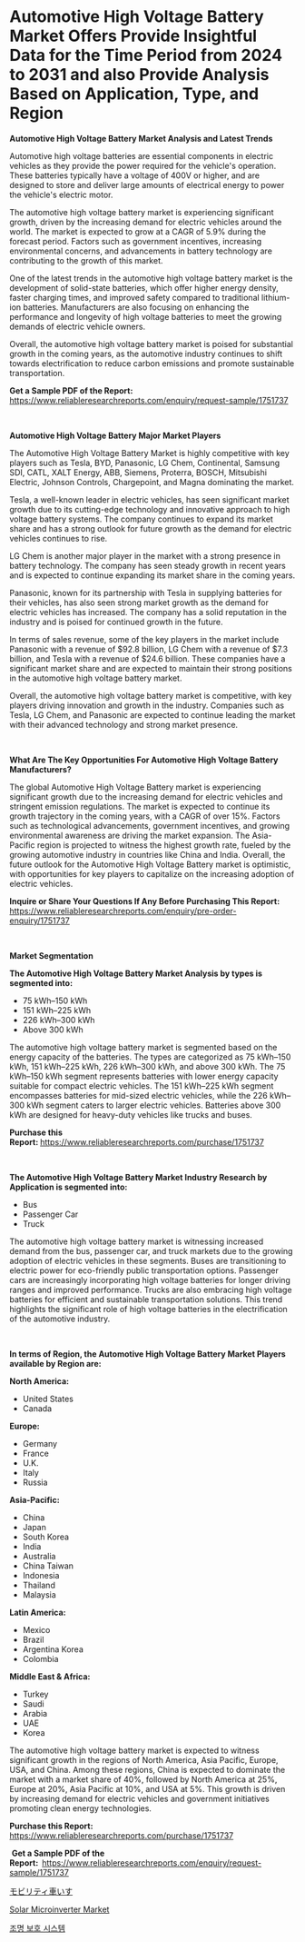 <p><h1>Automotive High Voltage Battery Market Offers Provide Insightful Data for the Time Period from 2024 to 2031 and also Provide Analysis Based on Application, Type, and Region</h1></p><p><strong>Automotive High Voltage Battery Market Analysis and Latest Trends</strong></p>
<p><p>Automotive high voltage batteries are essential components in electric vehicles as they provide the power required for the vehicle's operation. These batteries typically have a voltage of 400V or higher, and are designed to store and deliver large amounts of electrical energy to power the vehicle's electric motor.</p><p>The automotive high voltage battery market is experiencing significant growth, driven by the increasing demand for electric vehicles around the world. The market is expected to grow at a CAGR of 5.9% during the forecast period. Factors such as government incentives, increasing environmental concerns, and advancements in battery technology are contributing to the growth of this market.</p><p>One of the latest trends in the automotive high voltage battery market is the development of solid-state batteries, which offer higher energy density, faster charging times, and improved safety compared to traditional lithium-ion batteries. Manufacturers are also focusing on enhancing the performance and longevity of high voltage batteries to meet the growing demands of electric vehicle owners.</p><p>Overall, the automotive high voltage battery market is poised for substantial growth in the coming years, as the automotive industry continues to shift towards electrification to reduce carbon emissions and promote sustainable transportation.</p></p>
<p><strong>Get a Sample PDF of the Report:&nbsp;</strong> <a href="https://www.reliableresearchreports.com/enquiry/request-sample/1751737">https://www.reliableresearchreports.com/enquiry/request-sample/1751737</a></p>
<p>&nbsp;</p>
<p><strong>Automotive High Voltage Battery Major Market Players</strong></p>
<p><p>The Automotive High Voltage Battery Market is highly competitive with key players such as Tesla, BYD, Panasonic, LG Chem, Continental, Samsung SDI, CATL, XALT Energy, ABB, Siemens, Proterra, BOSCH, Mitsubishi Electric, Johnson Controls, Chargepoint, and Magna dominating the market. </p><p>Tesla, a well-known leader in electric vehicles, has seen significant market growth due to its cutting-edge technology and innovative approach to high voltage battery systems. The company continues to expand its market share and has a strong outlook for future growth as the demand for electric vehicles continues to rise.</p><p>LG Chem is another major player in the market with a strong presence in battery technology. The company has seen steady growth in recent years and is expected to continue expanding its market share in the coming years.</p><p>Panasonic, known for its partnership with Tesla in supplying batteries for their vehicles, has also seen strong market growth as the demand for electric vehicles has increased. The company has a solid reputation in the industry and is poised for continued growth in the future.</p><p>In terms of sales revenue, some of the key players in the market include Panasonic with a revenue of $92.8 billion, LG Chem with a revenue of $7.3 billion, and Tesla with a revenue of $24.6 billion. These companies have a significant market share and are expected to maintain their strong positions in the automotive high voltage battery market.</p><p>Overall, the automotive high voltage battery market is competitive, with key players driving innovation and growth in the industry. Companies such as Tesla, LG Chem, and Panasonic are expected to continue leading the market with their advanced technology and strong market presence.</p></p>
<p>&nbsp;</p>
<p><strong>What Are The Key Opportunities For Automotive High Voltage Battery Manufacturers?</strong></p>
<p><p>The global Automotive High Voltage Battery market is experiencing significant growth due to the increasing demand for electric vehicles and stringent emission regulations. The market is expected to continue its growth trajectory in the coming years, with a CAGR of over 15%. Factors such as technological advancements, government incentives, and growing environmental awareness are driving the market expansion. The Asia-Pacific region is projected to witness the highest growth rate, fueled by the growing automotive industry in countries like China and India. Overall, the future outlook for the Automotive High Voltage Battery market is optimistic, with opportunities for key players to capitalize on the increasing adoption of electric vehicles.</p></p>
<p><strong>Inquire or Share Your Questions If Any Before Purchasing This Report:</strong> <a href="https://www.reliableresearchreports.com/enquiry/pre-order-enquiry/1751737">https://www.reliableresearchreports.com/enquiry/pre-order-enquiry/1751737</a></p>
<p>&nbsp;</p>
<p><strong>Market Segmentation</strong></p>
<p><strong>The Automotive High Voltage Battery Market Analysis by types is segmented into:</strong></p>
<p><ul><li>75 kWh–150 kWh</li><li>151 kWh–225 kWh</li><li>226 kWh–300 kWh</li><li>Above 300 kWh</li></ul></p>
<p><p>The automotive high voltage battery market is segmented based on the energy capacity of the batteries. The types are categorized as 75 kWh–150 kWh, 151 kWh–225 kWh, 226 kWh–300 kWh, and above 300 kWh. The 75 kWh–150 kWh segment represents batteries with lower energy capacity suitable for compact electric vehicles. The 151 kWh–225 kWh segment encompasses batteries for mid-sized electric vehicles, while the 226 kWh–300 kWh segment caters to larger electric vehicles. Batteries above 300 kWh are designed for heavy-duty vehicles like trucks and buses.</p></p>
<p><strong>Purchase this Report:&nbsp;</strong><a href="https://www.reliableresearchreports.com/purchase/1751737">https://www.reliableresearchreports.com/purchase/1751737</a></p>
<p>&nbsp;</p>
<p><strong>The Automotive High Voltage Battery Market Industry Research by Application is segmented into:</strong></p>
<p><ul><li>Bus</li><li>Passenger Car</li><li>Truck</li></ul></p>
<p><p>The automotive high voltage battery market is witnessing increased demand from the bus, passenger car, and truck markets due to the growing adoption of electric vehicles in these segments. Buses are transitioning to electric power for eco-friendly public transportation options. Passenger cars are increasingly incorporating high voltage batteries for longer driving ranges and improved performance. Trucks are also embracing high voltage batteries for efficient and sustainable transportation solutions. This trend highlights the significant role of high voltage batteries in the electrification of the automotive industry.</p></p>
<p>&nbsp;</p>
<p><strong>In terms of Region, the Automotive High Voltage Battery Market Players available by Region are:</strong></p>
<p>
    <p> <strong> North America: </strong>
        <ul>
            <li>United States</li>
            <li>Canada</li>
        </ul>
        </p> 
    <p> <strong> Europe: </strong>
        <ul>
            <li>Germany</li>
            <li>France</li>
            <li>U.K.</li>
            <li>Italy</li>
            <li>Russia</li>
        </ul>
        </p> 
    <p> <strong> Asia-Pacific: </strong>
        <ul>
            <li>China</li>
            <li>Japan</li>
            <li>South Korea</li>
            <li>India</li>
            <li>Australia</li>
            <li>China Taiwan</li>
            <li>Indonesia</li>
            <li>Thailand</li>
            <li>Malaysia</li>
        </ul>
        </p> 
    <p> <strong> Latin America: </strong>
        <ul>
            <li>Mexico</li>
            <li>Brazil</li>
            <li>Argentina Korea</li>
            <li>Colombia</li>
        </ul>
        </p> 
    <p> <strong> Middle East & Africa: </strong>
        <ul>
            <li>Turkey</li>
            <li>Saudi</li>
            <li>Arabia</li>
            <li>UAE</li>
            <li>Korea</li>
        </ul>
    </p>
    </p>
<p><p>The automotive high voltage battery market is expected to witness significant growth in the regions of North America, Asia Pacific, Europe, USA, and China. Among these regions, China is expected to dominate the market with a market share of 40%, followed by North America at 25%, Europe at 20%, Asia Pacific at 10%, and USA at 5%. This growth is driven by increasing demand for electric vehicles and government initiatives promoting clean energy technologies.</p></p>
<p><strong>Purchase this Report: </strong><a href="https://www.reliableresearchreports.com/purchase/1751737">https://www.reliableresearchreports.com/purchase/1751737</a></p>
<p>&nbsp;<strong>Get a Sample PDF of the Report:&nbsp;&nbsp;</strong><a href="https://www.reliableresearchreports.com/enquiry/request-sample/1751737">https://www.reliableresearchreports.com/enquiry/request-sample/1751737</a></p>
<p><strong></strong></p>
<p><p><a href="https://github.com/mreklxf44233/Market-Research-Report-List-1/blob/main/483019016190.md">モビリティ車いす</a></p><p><a href="https://github.com/CliffMedina6/Market-Research-Report-List-4/blob/main/solar-microinverter-market.md">Solar Microinverter Market</a></p><p><a href="https://github.com/oajzkywllm460/Market-Research-Report-List-1/blob/main/254414515025.md">조명 보호 시스템</a></p></p>